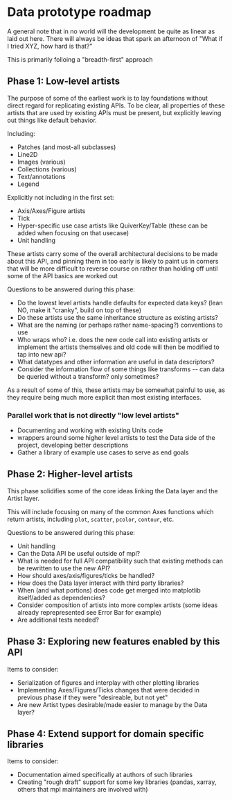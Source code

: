 # Data prototype roadmap

A general note that in no world will the development be quite as linear as laid out here.
There will always be ideas that spark an afternoon of "What if I tried XYZ, how hard is that?"

This is primarily folloing a "breadth-first" approach


## Phase 1: Low-level artists

The purpose of some of the earliest work is to lay foundations without direct regard for replicating existing APIs.
To be clear, all properties of these artists that are used by existing APIs must be present, but explicitly leaving out things like default behavior.

Including:
  - Patches (and most-all subclasses)
  - Line2D
  - Images (various)
  - Collections (various)
  - Text/annotations
  - Legend

Explicitly not including in the first set:
  - Axis/Axes/Figure artists
  - Tick
  - Hyper-specific use case artists like QuiverKey/Table (these can be added when focusing on that usecase)
  - Unit handling

These artists carry some of the overall architectural decisions to be made about this API, and pinning them in too early is likely to paint us in corners that will be more difficult to reverse course on rather than holding off until some of the API basics are worked out

Questions to be answered during this phase:
  - Do the lowest level artists handle defaults for expected data keys? (lean NO, make it "cranky", build on top of these)
  - Do these artists use the same inheritance structure as existing artists?
  - What are the naming (or perhaps rather name-spacing?) conventions to use
  - Who wraps who? i.e. does the new code call into existing artists or implement the artists themselves and old code will then be modified to tap into new api?
  - What datatypes and other information are useful in data descriptors?
  - Consider the information flow of some things like transforms -- can data be queried without a transform? only sometimes? 

As a result of some of this, these artists may be somewhat painful to use, as they require being much more explicit than most existing interfaces.

### Parallel work that is not directly "low level artists"

- Documenting and working with existing Units code
- wrappers around some higher level artists to test the Data side of the project, developing better descriptions 
- Gather a library of example use cases to serve as end goals



## Phase 2: Higher-level artists

This phase solidifies some of the core ideas linking the Data layer and the Artist layer.

This will include focusing on many of the common Axes functions which return artists, including `plot`, `scatter`, `pcolor`, `contour`, etc.

Questions to be answered during this phase:
 - Unit handling
 - Can the Data API be useful outside of mpl?
 - What is needed for full API compatibility such that existing methods can be rewritten to use the new API?
 - How should axes/axis/figures/ticks be handled?
 - How does the Data layer interact with third party libraries?
 - When (and what portions) does code get merged into matplotlib itself/added as dependencies?
 - Consider composition of artists into more complex artists (some ideas already reprepresented see Error Bar for example)
 - Are additional tests needed?

## Phase 3: Exploring new features enabled by this API

Items to consider:
 - Serialization of figures and interplay with other plotting libraries
 - Implementing Axes/Figures/Ticks changes that were decided in previous phase if they were "desireable, but not yet"
 - Are new Artist types desirable/made easier to manage by the Data layer?

## Phase 4: Extend support for domain specific libraries

Items to consider:
 - Documentation aimed specifically at authors of such libraries
 - Creating "rough draft" support for some key libraries (pandas, xarray, others that mpl maintainers are involved with)

